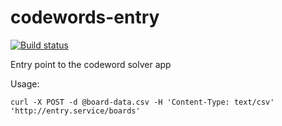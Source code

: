 # codewords-entry
[![Build status](https://travis-ci.org/ArtCoeur/codewords-entry.svg?branch=master)](https://travis-ci.org/ArtCoeur/codewords-entry)

Entry point to the codeword solver app

Usage:

    curl -X POST -d @board-data.csv -H 'Content-Type: text/csv' 'http://entry.service/boards'
